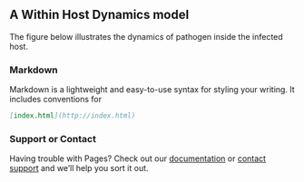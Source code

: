 ## A Within Host Dynamics model


The figure below illustrates the dynamics of pathogen inside the infected host.

### Markdown

Markdown is a lightweight and easy-to-use syntax for styling your writing. It includes conventions for

```markdown
[index.html](http://index.html)
```


### Support or Contact

Having trouble with Pages? Check out our [documentation](https://docs.github.com/categories/github-pages-basics/) or [contact support](https://github.com/contact) and we’ll help you sort it out.
